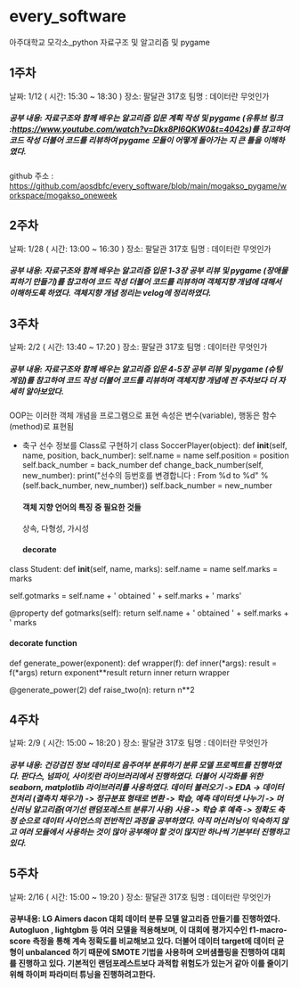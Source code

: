 # every_software
아주대학교 모각소_python 자료구조 및 알고리즘 및 pygame

## 1주차 
날짜: 1/12 ( 시간: 15:30 ~ 18:30 ) 
장소: 팔달관 317호
팀명 : 데이터란 무엇인가

##### 공부 내용: 자료구조와 함께 배우는 알고리즘 입문 계획 작성 및 pygame (유튜브 링크 :https://www.youtube.com/watch?v=Dkx8Pl6QKW0&t=4042s)를 참고하여 코드 작성 더불어 코드를 리뷰하여 pygame 모듈이 어떻게 돌아가는 지 큰 틀을 이해하였다. 

github 주소 : https://github.com/aosdbfc/every_software/blob/main/mogakso_pygame/workspace/mogakso_oneweek


## 2주차 
날짜: 1/28 ( 시간: 13:00 ~ 16:30 ) 
장소: 팔달관 317호
팀명 : 데이터란 무엇인가

##### 공부 내용: 자료구조와 함께 배우는 알고리즘 입문 1-3장 공부 리뷰 및 pygame (장애물 피하기 만들기)를 참고하여 코드 작성 더불어 코드를 리뷰하며 객체지향 개념에 대해서 이해하도록 하였다. 객체지향 개념 정리는 velog에 정리하였다. 


## 3주차 
날짜: 2/2 ( 시간: 13:40 ~ 17:20 ) 
장소: 팔달관 317호
팀명 : 데이터란 무엇인가

##### 공부 내용: 자료구조와 함께 배우는 알고리즘 입문 4-5장 공부 리뷰 및 pygame (슈팅 게임)를 참고하여 코드 작성 더불어 코드를 리뷰하며 객체지향 개념에 전 주차보다 더 자세히 알아보았다.
OOP는 이러한 객체 개념을 프로그램으로 표현
속성은 변수(variable), 행동은 함수(method)로 표현됨

- 축구 선수 정보를 Class로 구현하기
class SoccerPlayer(object):
    def __init__(self, name, position, back_number):
        self.name = name
        self.position = position
        self.back_number = back_number
    def change_back_number(self, new_number):
    print("선수의 등번호를 변경합니다 : From %d to %d" %(self.back_number, new_number))
    self.back_number = new_number
   
   #### 객체 지향 언어의 특징 중 필요한 것들
   상속, 다형성, 가시성
   
   #### decorate
class Student:
    def __init__(self, name, marks):
        self.name = name
        self.marks = marks
        
self.gotmarks = self.name + ' obtained ' + self.marks + ' marks'

@property
def gotmarks(self):
return self.name + ' obtained ' + self.marks + ' marks

#### decorate function
def generate_power(exponent):
    def wrapper(f):
        def inner(*args):
            result = f(*args)
            return exponent**result
        return inner
    return wrapper
    
@generate_power(2)
def raise_two(n):
    return n**2



## 4주차 
날짜: 2/9 ( 시간: 15:00 ~ 18:20 ) 
장소: 팔달관 317호
팀명 : 데이터란 무엇인가

##### 공부 내용:  건강검진 정보 데이터로 음주여부 분류하기 분류 모델 프로젝트를 진행하였다. 판다스, 넘파이, 사이킷런 라이브러리에서 진행하였다. 더불어 시각화를 위한 seaborn, matplotlib 라이브러리를 사용하였다. 데이터 불러오기 -> EDA -> 데이터 전처리 (결측치 채우기) -> 정규분표 형태로 변환 -> 학습, 예측 데이터셋 나누기 -> 머신러닝 알고리즘(여기선 랜덤포레스트 분류기 사용) 사용 -> 학습 후 예측 -> 정확도 측정 순으로 데이터 사이언스의 전반적인 과정을 공부하였다. 아직 머신러닝이 익숙하지 않고 여러 모듈에서 사용하는 것이 많아 공부해야 할 것이 많지만 하나씩 기본부터 진행하고 있다. 


## 5주차 
날짜: 2/16 ( 시간: 15:00 ~ 19:20 ) 
장소: 팔달관 317호
팀명 : 데이터란 무엇인가

#### 공부내용: LG Aimers dacon 대회 데이터 분류 모델 알고리즘 만들기를 진행하였다. Autogluon , lightgbm 등 여러 모델을 적용해보며, 이 대회에 평가지수인 f1-macro-score 측정을 통해 계속 정확도를 비교해보고 있다. 더불어 데이터 target에 데이터 균형이 unbalanced 하기 때문에 SMOTE 기법을 사용하며 오버샘플링을 진행하여 대회를 진행하고 있다. 기본적인 랜덤포레스트보다 과적합 위험도가 있는거 같아 이를 줄이기 위해 하이퍼 파라미터 튜닝을 진행하려고한다. 
